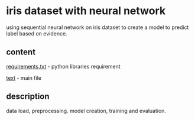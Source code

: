 # iris dataset with neural network
using sequential neural network on iris dataset to create a model to predict label based on evidence.

## content
[requirements.txt](requirements.txt) -  python libraries requirement

[text](main.py) - main file

## description
data load, preprocessing.
model creation, training and evaluation.